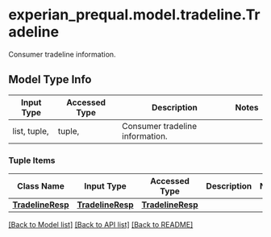 # experian_prequal.model.tradeline.Tradeline

Consumer tradeline information.

## Model Type Info
Input Type | Accessed Type | Description | Notes
------------ | ------------- | ------------- | -------------
list, tuple,  | tuple,  | Consumer tradeline information. | 

### Tuple Items
Class Name | Input Type | Accessed Type | Description | Notes
------------- | ------------- | ------------- | ------------- | -------------
[**TradelineResp**](TradelineResp.md) | [**TradelineResp**](TradelineResp.md) | [**TradelineResp**](TradelineResp.md) |  | 

[[Back to Model list]](../../README.md#documentation-for-models) [[Back to API list]](../../README.md#documentation-for-api-endpoints) [[Back to README]](../../README.md)

